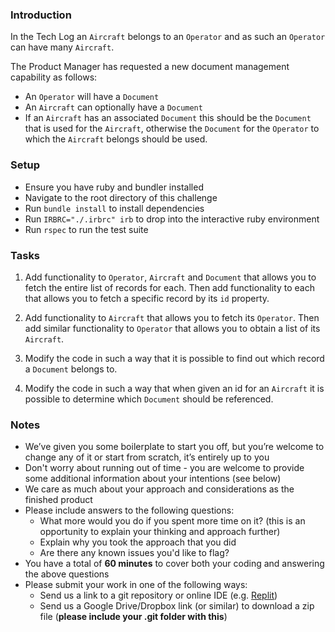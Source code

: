 ### Introduction

In the Tech Log an `Aircraft` belongs to an `Operator` and as such an `Operator` can have many `Aircraft`.

The Product Manager has requested a new document management capability as follows:

* An `Operator` will have a `Document`
* An `Aircraft` can optionally have a `Document`
* If an `Aircraft` has an associated `Document` this should be the `Document` that is used for the `Aircraft`, otherwise the `Document` for the `Operator` to which the `Aircraft` belongs should be used.

### Setup

* Ensure you have ruby and bundler installed
* Navigate to the root directory of this challenge
* Run `bundle install` to install dependencies
* Run `IRBRC="./.irbrc" irb` to drop into the interactive ruby environment
* Run `rspec` to run the test suite

### Tasks

1. Add functionality to `Operator`, `Aircraft` and `Document` that allows you to fetch the entire list of records for each. Then add functionality to each that allows you to fetch a specific record by its `id` property.

2. Add functionality to `Aircraft` that allows you to fetch its `Operator`. Then add similar functionality to `Operator` that allows you to obtain a list of its `Aircraft`.

3. Modify the code in such a way that it is possible to find out which record a `Document` belongs to.

4. Modify the code in such a way that when given an id for an `Aircraft` it is possible to determine which `Document` should be referenced.

### Notes

* We’ve given you some boilerplate to start you off, but you’re welcome to change any of it or start from scratch, it’s entirely up to you
* Don't worry about running out of time - you are welcome to provide some additional information about your intentions (see below)
* We care as much about your approach and considerations as the finished product
* Please include answers to the following questions:
  * What more would you do if you spent more time on it? (this is an opportunity to explain your
thinking and approach further)
  * Explain why you took the approach that you did
  * Are there any known issues you'd like to flag?
* You have a total of **60 minutes** to cover both your coding and answering the above questions
* Please submit your work in one of the following ways:
  * Send us a link to a git repository or online IDE (e.g. [Replit](https://replit.com))
  * Send us a Google Drive/Dropbox link (or similar) to download a zip file (**please include your .git folder with this**)
